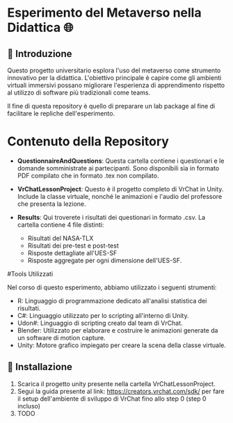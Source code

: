 # Esperimento del Metaverso nella Didattica 🌐

## 📌 Introduzione

Questo progetto universitario esplora l'uso del metaverso come strumento innovativo per la didattica. L'obiettivo principale è capire come gli ambienti virtuali immersivi possano migliorare l'esperienza di apprendimento rispetto al utilizzo di software più tradizionali come teams.

Il fine di questa repository è quello di preparare un lab package al fine di facilitare le repliche dell'esperimento.

# Contenuto della Repository

- **QuestionnaireAndQuestions**: Questa cartella contiene i questionari e le domande somministrate ai partecipanti. Sono disponibili sia in formato PDF compilato che in formato .tex non compilato.
  
- **VrChatLessonProject**: Questo è il progetto completo di VrChat in Unity. Include la classe virtuale, nonché le animazioni e l'audio del professore che presenta la lezione.
  
- **Results**: Qui troverete i risultati dei questionari in formato .csv. La cartella contiene 4 file distinti:
  - Risultati del NASA-TLX
  - Risultati dei pre-test e post-test
  - Risposte dettagliate all'UES-SF
  - Risposte aggregate per ogni dimensione dell'UES-SF.

#Tools Utilizzati

Nel corso di questo esperimento, abbiamo utilizzato i seguenti strumenti:
- R: Linguaggio di programmazione dedicato all'analisi statistica dei risultati.
- C#: Linguaggio utilizzato per lo scripting all'interno di Unity.
- Udon#: Linguaggio di scripting creato dal team di VrChat.
- Blender: Utilizzato per elaborare e costruire le animazioni generate da un software di motion capture.
- Unity: Motore grafico impiegato per creare la scena della classe virtuale.

## 🚀 Installazione

1. Scarica il progetto unity presente nella cartella VrChatLessonProject.
2. Segui la guida presente al link: https://creators.vrchat.com/sdk/ per fare il setup dell'ambiente di sviluppo di VrChat fino allo step 0 (step 0 incluso)
3. TODO
